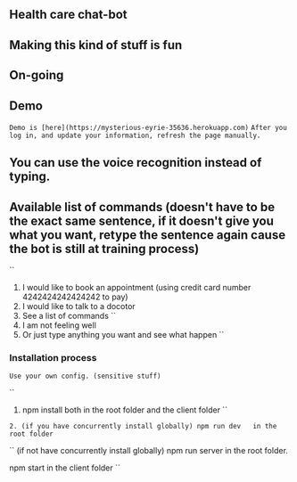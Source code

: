 ## Health care chat-bot
## Making this kind of stuff is fun

## On-going

## Demo
``
Demo is [here](https://mysterious-eyrie-35636.herokuapp.com)
``
``
After you log in, and update your information, refresh the page manually.
``
## You can use the voice recognition  instead of typing.

## Available list of commands  (doesn't have to be the exact same sentence,  if it doesn't give you what you want, retype the sentence again cause the bot is still at training process)
``
1. I would like to book an appointment  (using credit card number 4242424242424242 to pay)
``
``
2. I would like to talk to a docotor
``
``
3. See a list of commands
``
4. I am not feeling well
``
``
5. Or just type anything you want and see what happen
``

### Installation process  

``
Use your own config. (sensitive stuff)
``

``
1.  npm install  both in the root folder and the client folder
``

``
2. (if you have concurrently install globally) npm run dev   in the root folder
``

``
(if not have concurrently install globally)
npm run server in the root folder.

npm start in the client folder
``
